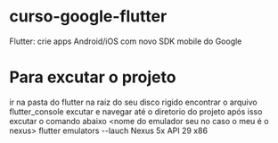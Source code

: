 # curso-google-flutter
 Flutter: crie apps Android/iOS com novo SDK mobile do Google 


# Para excutar o projeto 
ir na pasta do flutter na raiz do seu disco rigido 
encontrar o arquivo flutter_console
excutar e navegar até o diretorio do projeto 
após isso excutar o comando abaixo 
<nome do emulador seu no caso o meu é o nexus>
flutter emulators --lauch Nexus 5x API 29 x86
